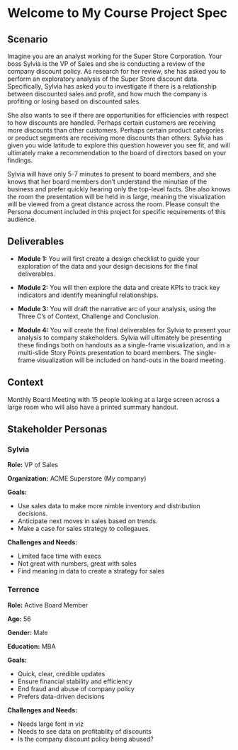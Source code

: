 # Welcome to My Course Project Spec

## Scenario

Imagine you are an analyst working for the Super Store Corporation. Your boss Sylvia is the VP of Sales and she is conducting a review of the company discount policy. As research for her review, she has asked you to perform an exploratory analysis of the Super Store discount data. Specifically, Sylvia has asked you to investigate if there is a relationship between discounted sales and profit, and how much the company is profiting or losing based on discounted sales. 

She also wants to see if there are opportunities for efficiencies with respect to how discounts are handled. Perhaps certain customers are receiving more discounts than other customers. Perhaps certain product categories or product segments are receiving more discounts than others. Sylvia has given you wide latitude to explore this question however you see fit, and will ultimately make a recommendation to the board of directors based on your findings. 

Sylvia will have only 5-7 minutes to present to board members, and she knows that her board members don’t understand the minutiae of the business and prefer quickly hearing only the top-level facts. She also knows the room the presentation will be held in is large, meaning the visualization will be viewed from a great distance across the room. Please consult the Persona document included in this project for specific requirements of this audience.

## Deliverables

- **Module 1:** You will first create a design checklist to guide your exploration of the data and your design decisions for the final deliverables. 

- **Module 2:** You will then explore the data and create KPIs to track key indicators and identify meaningful relationships. 

- **Module 3:** You will draft the narrative arc of your analysis, using the Three C’s of Context, Challenge and Conclusion. 

- **Module 4:** You will create the final deliverables for Sylvia to present your analysis to company stakeholders. Sylvia will ultimately be presenting these findings both on handouts as a single-frame visualization, and in a multi-slide Story Points presentation to board members. The single-frame visualization will be included on hand-outs in the board meeting.  

## Context

Monthly Board Meeting with 15 people looking at a large screen across a large room who will also have a printed summary handout.

## Stakeholder Personas

### Sylvia

**Role:** VP of Sales

**Organization:** ACME Superstore (My company)

**Goals:**
- Use sales data to make more nimble inventory and distribution decisions.
- Anticipate next moves in sales based on trends.
- Make a case for sales strategy to collegaues.

**Challenges and Needs:**
- Limited face time with execs
- Not great with numbers, great with sales
- Find meaning in data to create a strategy for sales
    
### Terrence
**Role:** Active Board Member

**Age:** 56

**Gender:** Male

**Education:** MBA

**Goals:**
- Quick, clear, credible updates
- Ensure financial stability and efficiency
- End fraud and abuse of company policy
- Prefers data-driven decisions

**Challenges and Needs:**
- Needs large font in viz
- Needs to see data on profitablity of discounts
- Is the company discount policy being abused?

